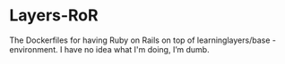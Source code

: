 # Layers-RoR
The Dockerfiles for having Ruby on Rails on top of learninglayers/base -environment. I have no idea what I'm doing, I’m dumb.


